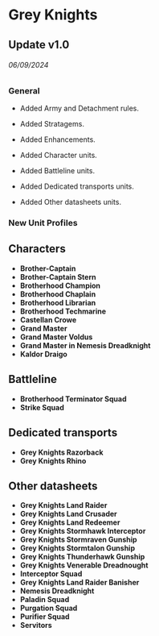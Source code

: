 # Grey Knights

## Update v1.0
###### 06/09/2024
### General

* Added Army and Detachment rules.

* Added Stratagems.

* Added Enhancements.

* Added Character units.

* Added Battleline units.

* Added Dedicated transports units.

* Added Other datasheets units.

### New Unit Profiles

## Characters
* **Brother-Captain**
* **Brother-Captain Stern**
* **Brotherhood Champion**
* **Brotherhood Chaplain**
* **Brotherhood Librarian**
* **Brotherhood Techmarine**
* **Castellan Crowe**
* **Grand Master**
* **Grand Master Voldus**
* **Grand Master in Nemesis Dreadknight**
* **Kaldor Draigo**

## Battleline
* **Brotherhood Terminator Squad**
* **Strike Squad**

## Dedicated transports
* **Grey Knights Razorback**
* **Grey Knights Rhino**

## Other datasheets
* **Grey Knights Land Raider**
* **Grey Knights Land Crusader**
* **Grey Knights Land Redeemer**
* **Grey Knights Stormhawk Interceptor**
* **Grey Knights Stormraven Gunship**
* **Grey Knights Stormtalon Gunship**
* **Grey Knights Thunderhawk Gunship**
* **Grey Knights Venerable Dreadnought**
* **Interceptor Squad**
* **Grey Knights Land Raider Banisher**
* **Nemesis Dreadknight**
* **Paladin Squad**
* **Purgation Squad**
* **Purifier Squad**
* **Servitors**
